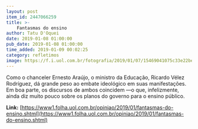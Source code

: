 ```yaml
---
layout: post
item_id: 2447066259
title: >-
    Fantasmas do ensino
author: Tatu D'Oquei
date: 2019-01-08 01:00:00
pub_date: 2019-01-08 01:00:00
time_added: 2019-01-09 00:02:25
category: refletimos
image: https://f.i.uol.com.br/fotografia/2019/01/07/15469041075c33e22be3a64_1546904107_3x2_rt.jpg
---
```


Como o chanceler Ernesto Araújo, o ministro da Educação, Ricardo Vélez Rodríguez, dá grande peso ao embate ideológico em suas manifestações. Em boa parte, os discursos de ambos coincidem —o que, infelizmente, ainda diz muito pouco sobre os planos do governo para o ensino público.

**Link:** [https://www1.folha.uol.com.br/opiniao/2019/01/fantasmas-do-ensino.shtml](https://www1.folha.uol.com.br/opiniao/2019/01/fantasmas-do-ensino.shtml)


